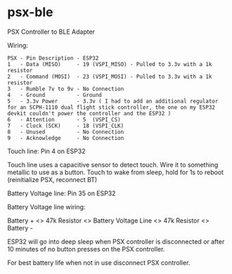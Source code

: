 # psx-ble
PSX Controller to BLE Adapter

Wiring:
```
PSX - Pin Description - ESP32
1   - Data (MISO)     - 19 (VSPI_MISO) - Pulled to 3.3v with a 1k resistor
2   - Command (MOSI)  - 23 (VSPI_MOSI) - Pulled to 3.3v with a 1k resistor
3   - Rumble 7v to 9v - No Connection
4   - Ground          - Ground
5   - 3.3v Power      - 3.3v ( I had to add an additional regulator for an SCPH-1110 dual flight stick controller, the one on my ESP32 devkit couldn't power the controller and the ESP32 )
6   - Attention       - 5  (VSPI_CS)
7   - Clock (SCK)     - 18 (VSPI_CLK)
8   - Unused          - No Connection
9   - Acknowledge     - No Connection
```

Touch line:  Pin 4 on ESP32

Touch line uses a capacitive sensor to detect touch. Wire it to something metallic to use as a button.
Touch to wake from sleep, hold for 1s to reboot (reinitialize PSX, reconnect BT)

Battery Voltage line: Pin 35 on ESP32

Battery Voltage line wiring:

Battery + <> 47k Resistor <> Battery Voltage Line <> 47k Resistor <> Battery -

ESP32 will go into deep sleep when PSX controller is disconnected or after 10 minutes of no button presses on the PSX controller.

For best battery life when not in use disconnect PSX controller.
